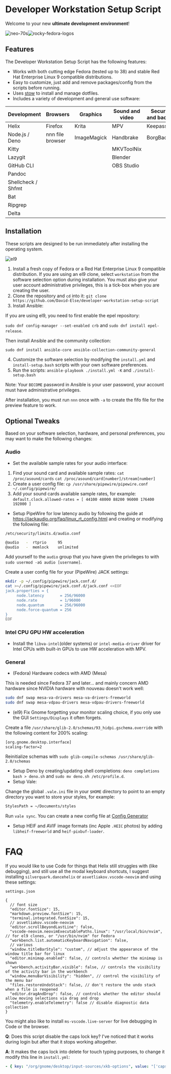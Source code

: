 # Developer Workstation Setup Script

Welcome to your new **ultimate development environment**!

![neo-70s](./images/neo-70s.jpg)![rocky-fedora-logos](./images/rocky-fedora.png)

## Features

The Developer Workstation Setup Script has the following features:

- Works with both cutting edge Fedora (tested up to 38) and stable Red Hat Enterprise Linux 9 compatible distributions.
- Easy to customize, just add and remove packages/config from the scripts before running.
- Uses [stow](https://www.gnu.org/software/stow/) to install and manage dotfiles.
- Includes a variety of development and general use software:

| Development | Browsers | Graphics | Sound and video | Security and backup |
| --- | --- | --- | --- | --- |
| Helix | Firefox | Krita | MPV | KeepassXC |
| Node.js / Deno | nnn file browser | ImageMagick | Handbrake | BorgBackup |
| Kitty |  |  | MKVToolNix |  |
| Lazygit |  |  | Blender |  |
| GitHub CLI |  |  | OBS Studio |  |
| Pandoc |  |  |  |  |
| Shellcheck / Shfmt |  |  |  |  |
| Bat |  |  |  |  |
| Ripgrep |  |  |  |  |
| Delta |  |  |  |  |

## Installation

These scripts are designed to be run immediately after installing the operating system.

![el9](./images/centos-8-install-options.png)

1. Install a fresh copy of Fedora or a Red Hat Enterprise Linux 9 compatible distribution. If you are using an el9 clone, select `workstation` from the software selection option during installation. You must also give your user account administrative privileges, this is a tick-box when you are creating the user.
2. Clone the repository and `cd` into it: `git clone https://github.com/David-Else/developer-workstation-setup-script`
3. Install Ansible:

If you are using el9, you need to first enable the epel repository:

`sudo dnf config-manager --set-enabled crb` and `sudo dnf install epel-release`.

Then install Ansible and the community collection:

`sudo dnf install ansible-core ansible-collection-community-general`

4. Customize the software selection by modifying the `install.yml` and `install-setup.bash` scripts with your own software preferences.
5. Run the scripts: `ansible-playbook ./install.yml -K` and `./install-setup.bash`

Note: Your `BECOME` password in Ansible is your user password, your account must have administrative privileges.

After installation, you must run `nnn` once with `-a` to create the fifo file for the preview feature to work.

## Optional Tweaks

Based on your software selection, hardware, and personal preferences, you may want to make the following changes:

### Audio

- Set the available sample rates for your audio interface:

1. Find your sound card and available sample rates: `cat /proc/asound/cards` `cat /proc/asound/card[number]/stream[number]`
2. Create a user config file: `cp /usr/share/pipewire/pipewire.conf ~/.config/pipewire/`
3. Add your sound cards available sample rates, for example: `default.clock.allowed-rates = [ 44100 48000 88200 96000 176400 192000 ]`

- Setup PipeWire for low latency audio by following the guide at https://jackaudio.org/faq/linux_rt_config.html and creating or modifying the following file:

`/etc/security/limits.d/audio.conf`
```sh
@audio   -  rtprio     95
@audio   -  memlock    unlimited
```

Add yourself to the `audio` group that you have given the privileges to with `sudo usermod -aG audio [username]`.

Create a user config file for your (PipeWire) JACK settings: 

```sh
mkdir -p ~/.config/pipewire/jack.conf.d/
cat >~/.config/pipewire/jack.conf.d/jack.conf <<EOF
jack.properties = {
     node.latency       = 256/96000
     node.rate          = 1/96000
     node.quantum       = 256/96000
     node.force-quantum = 256
}
EOF
```

### Intel CPU GPU HW acceleration

- Install the `libva-intel`(older systems) or `intel-media-driver` driver for Intel CPUs with built-in GPUs to use HW acceleration with MPV.

### General

- (Fedora) Hardware codecs with AMD (Mesa)

This is needed since Fedora 37 and later... and mainly concern AMD hardware since NVIDIA hardware with nouveau doesn't work well:

```sh
sudo dnf swap mesa-va-drivers mesa-va-drivers-freeworld
sudo dnf swap mesa-vdpau-drivers mesa-vdpau-drivers-freeworld
```

- (el9) Fix Gnome forgetting your monitor scaling choice, if you only use the GUI `Settings/Displays` it often forgets.

Create a file `/usr/share/glib-2.0/schemas/93_hidpi.gschema.override` with the following content for 200% scaling:

```sh
[org.gnome.desktop.interface]
scaling-factor=2
```

Reinitialize schemas with `sudo glib-compile-schemas /usr/share/glib-2.0/schemas`

- Setup Deno by creating/updating shell completions: `deno completions bash > deno.sh` and `sudo mv deno.sh /etc/profile.d`.
- Setup Vale:

Change the global `.vale.ini` file in your `$HOME` directory to point to an empty directory you want to store your styles, for example:

```sh
StylesPath = ~/Documents/styles
```

Run `vale sync`. You can create a new config file at [Config Generator](https://vale.sh/generator)

- Setup HEIF and AVIF image formats (inc Apple `.HEIC` photos) by adding `libheif-freeworld` and `heif-pixbuf-loader`.

# FAQ

If you would like to use Code for things that Helix still struggles with (like debugging), and still use all the modal keyboard shortcuts, I suggest installing `silverquark.dancehelix` or `asvetliakov.vscode-neovim` and using these settings:

`settings.json`

```jsonc
{
  // font size
  "editor.fontSize": 15,
  "markdown.preview.fontSize": 15,
  "terminal.integrated.fontSize": 15,
  // asvetliakov.vscode-neovim
  "editor.scrollBeyondLastLine": false,
  "vscode-neovim.neovimExecutablePaths.linux": "/usr/local/bin/nvim", // for el9 clones, or "/usr/bin/nvim" for Fedora
  "workbench.list.automaticKeyboardNavigation": false,
  // various
  "window.titleBarStyle": "custom", // adjust the appearance of the window title bar for linux
  "editor.minimap.enabled": false, // controls whether the minimap is shown
  "workbench.activityBar.visible": false, // controls the visibility of the activity bar in the workbench
  "window.menuBarVisibility": "hidden", // control the visibility of the menu bar
  "files.restoreUndoStack": false, // don't restore the undo stack when a file is reopened
  "editor.dragAndDrop": false, // controls whether the editor should allow moving selections via drag and drop
  "telemetry.enableTelemetry": false // disable diagnostic data collection
}
```

You might also like to install `ms-vscode.live-server` for live debugging in Code or the browser.

**Q**: Does this script disable the caps lock key? I've noticed that it works during login but after that it stops working altogether.

**A**: It makes the caps lock into delete for touch typing purposes, to change it modify this line in `install.yml`:

```yml
- { key: "/org/gnome/desktop/input-sources/xkb-options", value: "['caps:backspace', 'terminate:ctrl_alt_bksp', 'lv3:rwin_switch', 'altwin:meta_alt']" }
```
